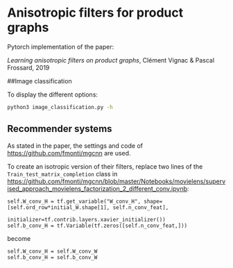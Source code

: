 # Anisotropic filters for product graphs

Pytorch implementation of the paper:

*Learning anisotropic filters on product graphs*, Clément Vignac & Pascal Frossard, 2019


##Image classification

To display the different options:

```bash
python3 image_classification.py -h
```




## Recommender systems

As stated in the paper, the settings and code of https://github.com/fmonti/mgcnn are used.

To create an isotropic version of their filters, replace two lines of the ```Train_test_matrix_completion``` class in https://github.com/fmonti/mgcnn/blob/master/Notebooks/movielens/supervised_approach_movielens_factorization_2_different_conv.ipynb:

```
self.W_conv_H = tf.get_variable("W_conv_H", shape=[self.ord_row*initial_W.shape[1], self.n_conv_feat],
                                initializer=tf.contrib.layers.xavier_initializer())
self.b_conv_H = tf.Variable(tf.zeros([self.n_conv_feat,]))
 ```
 become
 ```
self.W_conv_H = self.W_conv_W
self.b_conv_H = self.b_conv_W
```